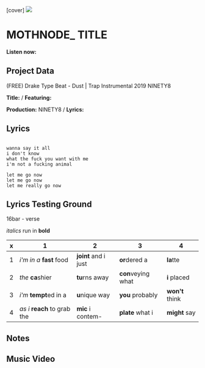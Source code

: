 [cover] ![](57175019_319474918741616_8502199518755923887_n.jpg)

# MOTHNODE_ TITLE

**Listen now:** 

## Project Data

(FREE) Drake Type Beat - Dust | Trap Instrumental 2019
NINETY8

**Title:**  / **Featuring:** 

**Production:** NINETY8 / **Lyrics:** 

## Lyrics

```

wanna say it all
i don't know
what the fuck you want with me
i'm not a fucking animal

let me go now
let me go now
let me really go now

```

## Lyrics Testing Ground

16bar - verse

*italics* run in
**bold**

| x | 1 | 2 | 3 | 4 |
|---|---|---|---|---|
| 1 | *i'm in a* **fast** food | **joint** and i just  | **or**dered a  | **la**tte  |
| 2 | *the* **ca**shier | **tu**rns away  |  **con**veying what |  **i** placed |
| 3 | *i'm* **tempt**ed in a | **u**nique way  |  **you** probably |  **won't** think |
| 4 | *as i* **reach** to grab the |  **mic** i contem-  | **plate** what i | **might** say |

## Notes

## Music Video
